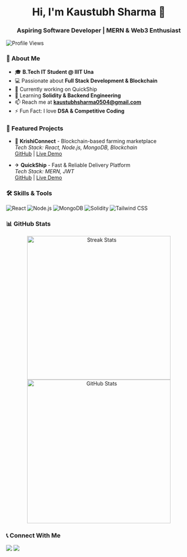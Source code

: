 <h1 align="center">Hi, I'm Kaustubh Sharma 👋</h1>
<h3 align="center">Aspiring Software Developer | MERN & Web3 Enthusiast</h3>

<p align="left">
  <img src="https://komarev.com/ghpvc/?username=Kaustubh22327&label=Profile%20views&color=0e75b6&style=flat" alt="Profile Views" />
</p>

### 🚀 About Me
- 🎓 **B.Tech IT Student @ IIIT Una**
- 💻 Passionate about **Full Stack Development & Blockchain**
- 🔭 Currently working on QuickShip
- 🌱 Learning **Solidity & Backend Engineering**
- 📫 Reach me at **kaustubhsharma0504@gmail.com**
- ⚡ Fun Fact: I love **DSA & Competitive Coding**

### 📌 Featured Projects
- 🚀 **KrishiConnect** - Blockchain-based farming marketplace  
  _Tech Stack: React, Node.js, MongoDB, Blockchain_  
  [GitHub](https://github.com/your-repo) | [Live Demo](https://yourwebsite.com)

- ✈ **QuickShip** - Fast & Reliable Delivery Platform  
  _Tech Stack: MERN, JWT_  
  [GitHub](https://github.com/your-repo) | [Live Demo](https://yourwebsite.com)

### 🛠️ Skills & Tools
![React](https://img.shields.io/badge/React-007ACC?style=for-the-badge&logo=react&logoColor=white)
![Node.js](https://img.shields.io/badge/Node.js-43853D?style=for-the-badge&logo=node.js&logoColor=white)
![MongoDB](https://img.shields.io/badge/MongoDB-4EA94B?style=for-the-badge&logo=mongodb&logoColor=white)
![Solidity](https://img.shields.io/badge/Solidity-363636?style=for-the-badge&logo=solidity&logoColor=white)
![Tailwind CSS](https://img.shields.io/badge/TailwindCSS-38B2AC?style=for-the-badge&logo=tailwind-css&logoColor=white)

### 📊 GitHub Stats
<p align="center">
  <img width=390 src="https://github-readme-streak-stats.herokuapp.com/?user=Kaustubh22327&theme=react&border_radius=10" alt="Streak Stats"/>
  <img width=390 src="https://github-readme-stats.vercel.app/api?username=Kaustubh22327&show_icons=true&theme=react&rank_icon=github&border_radius=10" alt="GitHub Stats"/>
</p>

### 📞 Connect With Me
<a href="https://www.linkedin.com/in/kaustubh-sharma-748ab6246/"><img src="https://img.shields.io/badge/LinkedIn-0077B5?style=for-the-badge&logo=linkedin&logoColor=white" /></a>
<a href="mailto:kaustubhsharma0504@gmail.com"><img src="https://img.shields.io/badge/Gmail-D14836?style=for-the-badge&logo=gmail&logoColor=white" /></a>
